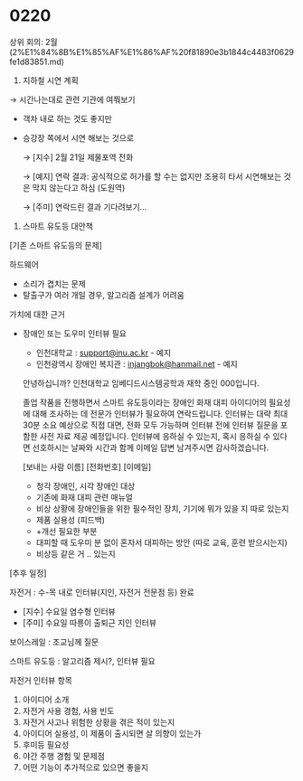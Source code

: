 # 0220

상위 회의: 2월 (2%E1%84%8B%E1%85%AF%E1%86%AF%20f81890e3b1844c4483f0629fe1d83851.md)

1. 지하철 시연 계획

→ 시간나는대로 관련 기관에 여쭤보기

- 객차 내로 하는 것도 좋지만
- 승강장 쪽에서 시연 해보는 것으로
    
    → [지수] 2월 21일 제물포역 전화
    
    → [예지] 연락 결과: 공식적으로 허가를 할 수는 없지만 조용히 타서 시연해보는 것은 막지 않는다고 하심 (도원역)
    
    → [주미] 연락드린 결과 기다려보기…
    

1. 스마트 유도등 대안책

[기존 스마트 유도등의 문제]

하드웨어

- 소리가 겹치는 문제
- 탈출구가 여러 개일 경우, 알고리즘 설계가 어려움

가치에 대한 근거

- 장애인 또는 도우미 인터뷰 필요
    - 인천대학교 : [support@inu.ac.kr](mailto:support@inu.ac.kr) - 예지
    - 인천광역시 장애인 복지관 : [injangbok@hanmail.net](mailto:injangbok@hanmail.net) - 예지
    
    안녕하십니까? 인천대학교 임베디드시스템공학과 재학 중인 000입니다. 
    
    졸업 작품을 진행하면서 스마트 유도등이라는 장애인 화재 대피 아이디어의 필요성에 대해 조사하는 데 전문가 인터뷰가 필요하여 연락드립니다. 
    인터뷰는 대략 최대 30분 소요 예상으로 직접 대면, 전화 모두 가능하며 인터뷰 전에 인터뷰 질문을 포함한 사전 자료 제공 예정입니다.
    인터뷰에 응하실 수 있는지, 혹시 응하실 수 있다면 선호하시는 날짜와 시간과 함께 이메일 답변 남겨주시면 감사하겠습니다.
    
    [보내는 사람 이름] 
    [전화번호] 
    [이메일]
    - 청각 장애인, 시각 장애인 대상
    - 기존에 화재 대피 관련 매뉴얼
    - 비상 상황에 장애인들을 위한 필수적인 장치, 기기에 뭐가 있을 지 따로 있는지
    - 제품 실용성 (피드백)
    - +개선 필요한 부분
    - 대피할 때 도우미 분 없이 혼자서 대피하는 방안 (따로 교육, 훈련 받으시는지)
    - 비상등 같은 거 ..  있는지

[추후 일정]

자전거 : 수-목 내로 인터뷰(지인, 자전거 전문점 등) 완료
- [지수] 수요일 염수형 인터뷰
- [주미] 수요일 따릉이 출퇴근 지인 인터뷰

보이스레일 : 조교님께 질문 

스마트 유도등 : 알고리즘 제시?, 인터뷰 필요

자전거 인터뷰 항목

1. 아이디어 소개
2. 자전거 사용 경험, 사용 빈도
3. 자전거 사고나 위험한 상황을 겪은 적이 있는지
4. 아이디어 실용성, 이 제품이 출시되면 살 의향이 있는가
5. 후미등 필요성
6. 야간 주행 경험 및 문제점
7. 어떤 기능이 추가적으로 있으면 좋을지